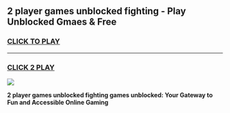 
## 2 player games unblocked fighting - Play Unblocked Gmaes & Free
<h3>
<a href="https://premium.freeplayer.one?title=2_player_games_unblocked_fighting&ref=20F">CLICK TO PLAY</a></h3>
<hr>

<h3>
<a href="https://premium.freeplayer.one?title=2_player_games_unblocked_fighting&ref=20F">CLICK 2 PLAY</a>
  
</h3>

<a href="https://premium.freeplayer.one?title=2_player_games_unblocked_fighting&ref=20F/"><img src="https://clearcache.store/games.png"></a>


**2 player games unblocked fighting games unblocked: Your Gateway to Fun and Accessible Online Gaming**
